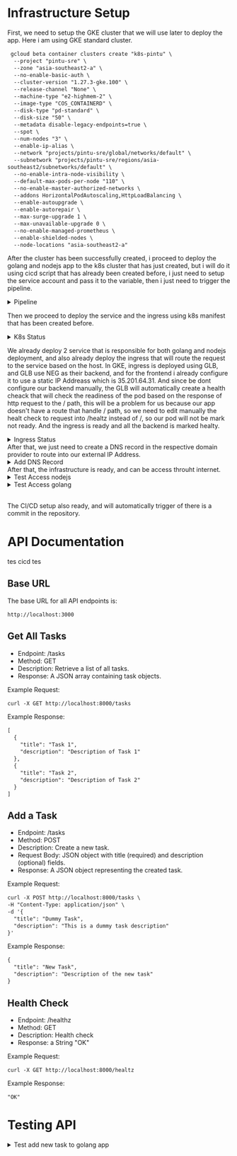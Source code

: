 # Infrastructure Setup

First, we need to setup the GKE cluster that we will use later to deploy the app. Here i am using GKE standard cluster.

```
 gcloud beta container clusters create "k8s-pintu" \
  --project "pintu-sre" \
  --zone "asia-southeast2-a" \
  --no-enable-basic-auth \
  --cluster-version "1.27.3-gke.100" \
  --release-channel "None" \
  --machine-type "e2-highmem-2" \
  --image-type "COS_CONTAINERD" \
  --disk-type "pd-standard" \
  --disk-size "50" \
  --metadata disable-legacy-endpoints=true \
  --spot \
  --num-nodes "3" \
  --enable-ip-alias \
  --network "projects/pintu-sre/global/networks/default" \
  --subnetwork "projects/pintu-sre/regions/asia-southeast2/subnetworks/default" \
  --no-enable-intra-node-visibility \
  --default-max-pods-per-node "110" \
  --no-enable-master-authorized-networks \
  --addons HorizontalPodAutoscaling,HttpLoadBalancing \
  --enable-autoupgrade \
  --enable-autorepair \
  --max-surge-upgrade 1 \
  --max-unavailable-upgrade 0 \
  --no-enable-managed-prometheus \
  --enable-shielded-nodes \
  --node-locations "asia-southeast2-a"

```

After the cluster has been successfully created, i proceed to deploy the golang and nodejs app to the k8s cluster that has just created, but i will do it using cicd script that has already been created before, i just need to setup the service account and pass it to the variable, then i just need to trigger the pipeline.

<details>
<summary>Pipeline</summary>

![](./img/successfulPipeline.png)
</details>

Then we proceed to deploy the service and the ingress using k8s manifest that has been created before.
<details>
<summary>K8s Status</summary>

![](./img/getK8sResource.png)
</details>

We already deploy 2 service that is responsible for both golang and nodejs deployment, and  also already deploy the ingress that will route the request to the service based on the host. In GKE, ingress is deployed using GLB, and GLB use NEG as their backend, and for the frontend i already configure it to use a static IP Addreass which is 35.201.64.31. And since be dont configure our backend manually, the GLB will automatically create a health cheack that will check the readiness of the pod based on the response of http request to the / path, this will be a problem for us because our app doesn't have a route that handle / path, so we need to edit manually the healt check to request into /healtz instead of /, so our pod will not be mark not ready.
And the ingress is ready and all the backend is marked healty.
<details>
<summary>Ingress Status</summary>

![](./img/ingressReady.png)
</details>
After that, we just need to create a DNS record in the respective domain provider to route into our external IP Address.
<details>
<summary>Add DNS Record</summary>

![](./img/dnsRecord.png)
</details>
After that, the infrastructure is ready, and can be access throuht internet.
<details>
<summary>Test Access nodejs</summary>

![](./img/nodejsOK.png)
</details>

<details>
<summary>Test Access golang</summary>

![](./img/golangOK.png)
</details>
<br>

The CI/CD setup also ready, and will automatically trigger of there is a commit in the repository.

# API Documentation
tes cicd tes
## Base URL
The base URL for all API endpoints is:
```
http://localhost:3000
```
## Get All Tasks
- Endpoint: /tasks
- Method: GET
- Description: Retrieve a list of all tasks.
- Response: A JSON array containing task objects.

Example Request:
```
curl -X GET http://localhost:8000/tasks
```

Example Response:
```
[
  {
    "title": "Task 1",
    "description": "Description of Task 1"
  },
  {
    "title": "Task 2",
    "description": "Description of Task 2"
  }
]
```

## Add a Task
- Endpoint: /tasks
- Method: POST
- Description: Create a new task.
- Request Body: JSON object with title (required) and description (optional) fields.
- Response: A JSON object representing the created task.

Example Request:
```
curl -X POST http://localhost:8000/tasks \
-H "Content-Type: application/json" \
-d '{
  "title": "Dummy Task",
  "description": "This is a dummy task description"
}'
```

Example Response:

```
{
  "title": "New Task",
  "description": "Description of the new task"
}
```

## Health Check
- Endpoint: /healthz
- Method: GET
- Description: Health check
- Response: a String "OK"

Example Request:
```
curl -X GET http://localhost:8000/healtz
```

Example Response:
```
"OK"
```

# Testing API

<details>
<summary>Test add new task to golang app</summary>

![add task to golang](img/addTaskGolang.png)

</details>
